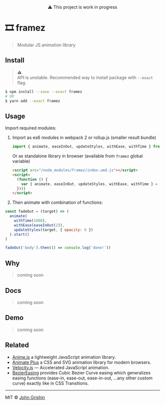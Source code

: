 <p align="center">⚠️ This project is work in progress</p>

# 🎞 framez

> Modular JS animation library


## Install

> ⚠️  
> API is unstable. Recommended way to install package with `--exact` flag.


```sh
$ npm install --save --exact framez
# OR
$ yarn add --exact framez
```


## Usage

Import required modules:

1. Import as es6 modules in webpack 2 or rollup.js (smaller result bundle)

    ```js
    import { animate, easeInOut, updateStyles, withEase, withTime } from 'framez'
    ```

    Or as standalone library in browser (available from `framez` global variable)

    ```html
    <script src="/node_modules/framez/index.umd.js"></script>
    <script>
      (function () {
        var { animate, easeInOut, updateStyles, withEase, withTime } = framez
      })()
    </script>
    ```

2. Then animate with combination of functions:

```js
const fadeOut = (target) => (
  animate(
    withTime(1000),
    withEase(easeInOut(2)), 
    updateStyles(target, { opacity: 0 })
  ).start()
)

fadeOut('body').then(() => console.log('done!'))
```


## Why

> coming soon


## Docs

> coming soon


## Demo

> coming soon


## Related

- [Anime.js](https://github.com/juliangarnier/anime) a lightweight JavaScript animation library.
- [Animate Plus](https://github.com/bendc/animateplus) a CSS and SVG animation library for modern browsers.
- [Velocity.js](https://github.com/julianshapiro/velocity) — Accelerated JavaScript animation.
- [BezierEasing](https://github.com/gre/bezier-easing) provides Cubic Bezier Curve easing which generalizes easing functions (ease-in, ease-out, ease-in-out, ...any other custom curve) exactly like in CSS Transitions.


---

MIT © [John Grishin](http://johngrish.in)
